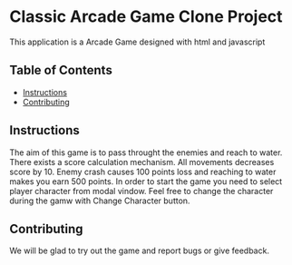 # Classic Arcade Game Clone Project

This application is a Arcade Game designed with html and javascript

## Table of Contents

* [Instructions](#instructions)
* [Contributing](#contributing)

## Instructions

The aim of this game is to pass throught the enemies and reach to water.
There exists a score calculation mechanism. All movements decreases score by 10. Enemy crash causes 100 points loss and reaching to water makes you earn 500 points. 
In order to start the game you need to select player character from modal vindow. Feel free to change the character during the gamw with Change Character button.

## Contributing

We will be glad to try out the game and report bugs or give feedback. 
